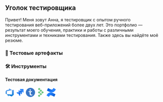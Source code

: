## Уголок тестировщика

Привет! Меня зовут Анна, я тестировщик с опытом ручного тестирования веб-приложений более двух лет. Это портфолио — результат моего обучения, практики и работы с различными инструментами и техниками тестирования. Также здесь вы найдёте моё резюме.

### :mag_right: Тестовые артефакты

### :hammer_and_wrench: Инструменты

#### Тестовая документация

<picture>
  <img src="assets/azuredevops.svg" width="30" alt="Azure DevOps">
</picture>
<img src="assets/jira.svg" width="30"  /> <img src="assets/testit.svg" width="30"  /> <img src="assets/testrail.svg" width="30"  /> <img src="assets/confluence.svg" width="30"  />

<!--
**sovietmorning/sovietmorning** is a ✨ _special_ ✨ repository because its `README.md` (this file) appears on your GitHub profile.

Here are some ideas to get you started:

- 🔭 I’m currently working on ...
- 🌱 I’m currently learning ...
- 👯 I’m looking to collaborate on ...
- 🤔 I’m looking for help with ...
- 💬 Ask me about ...
- 📫 How to reach me: ...
- 😄 Pronouns: ...
- ⚡ Fun fact: ...
-->
